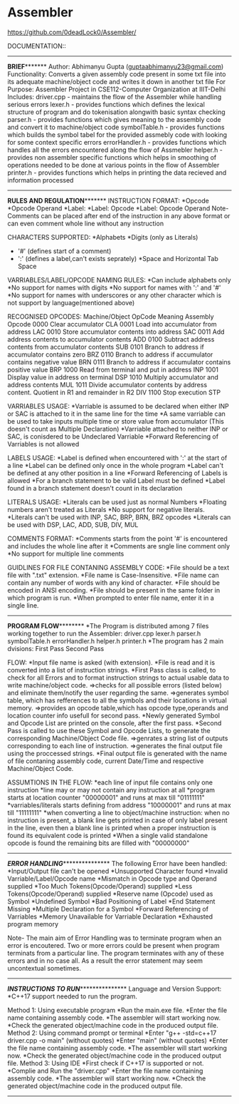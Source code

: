 # Assembler
https://github.com/0deadLock0/Assembler/

DOCUMENTATION::
****************************************************************************************************************************************
**************************************************************BRIEF*********************************************************************
Author: Abhimanyu Gupta (guptaabhimanyu23@gmail.com)
Functionality:
	Converts a given assembly code present in some txt file into its adequate machine/object code and writes it down in another txt file
For Purpose: Assembler Project in CSE112-Computer Organization at IIIT-Delhi
Includes:
	driver.cpp - maintains the flow of the Assembler while handling serious errors
	lexer.h - provides functions which defines the lexical structure of program and do tokenisation alongwith basic syntax checking
	parser.h - provides functions which gives meaning to the assembly code and convert it to machine/object code
	symbolTable.h - provides functions which builds the symbol tabel for the provided assmebly code with looking for some context specific errors 
	errorHandler.h - provides functions which handles all the errors encountered along the flow of Assmebler 
	helper.h - provides non assembler specific functions which helps in smoothing of operations needed to be done at various points in the flow of Assembler
	printer.h - provides functions which helps in printing the data recieved and information processed 
****************************************************************************************************************************************

******************************************************RULES AND REGULATION*************************************************************
INSTRUCTION FORMAT:
*Opcode
*Opcode Operand
*Label:
*Label: Opcode
*Label: Opcode Operand
Note- Comments can be placed after end of the instruction in any above format or can even comment whole line without any instruction

CHARACTERS SUPPORTED:
*Alphabets
*Digits (only as Literals)
* '#' (defines start of a comment)
* ':' (defines a label,can't exists seprately)
*Space and Horizontal Tab Space

VARRIABLES/LABEL/OPCODE NAMING RULES:
*Can include alphabets only
*No support for names with digits
*No support for names with ':' and '#'
*No support for names with underscores or any other character which is not support by language(mentioned above)

RECOGNISED OPCODES:
Machine/Object OpCode						Meaning								Assembly Opcode
	0000				Clear accumulator										CLA
	0001				Load into accumulator from address								LAC
	0010				Store accumulator contents into address								SAC
	0011				Add address contents to accumulator contents							ADD
	0100				Subtract address contents from accumulator contents						SUB
	0101				Branch to address if accumulator contains zero							BRZ
	0110				Branch to address if accumulator contains negative value					BRN
	0111				Branch to address if accumulator contains positive value					BRP
	1000				Read from terminal and put in address								INP
	1001				Display value in address on terminal								DSP
	1010				Multiply accumulator and address contents							MUL
	1011				Divide accumulator contents by address content. Quotient in R1 and remainder in R2		DIV
	1100				Stop execution											STP

VARRIABLES USAGE:
*Varriable is assumed to be declared when either INP or SAC is attached to it in the same line for the time
*A same varriable can be used to take inputs multiple time or store value from accumulator (This doesn't count as Multiple Declaration)
*Varriable attached to neither INP or SAC, is conisdered to be Undeclared Varriable
*Forward Referencing of Varriables is not allowed

LABELS USAGE:
*Label is defined when encountered with ':' at the start of a line
*Label can be defined only once in the whole program
*Label can't be defined at any other position in a line
*Forward Referencing of Labels is allowed
*For a branch statement to be valid Label must be defined
*Label found in a branch statement doesn't count in its declaration 

LITERALS USAGE:
*Literals can be used just as normal Numbers
*Floating numbers aren't treated as Literals
*No support for negative literals.
*Literals can't be used with INP, SAC, BRP, BRN, BRZ opcodes
*Literals can be used with DSP, LAC, ADD, SUB, DIV, MUL  

COMMENTS FORMAT:
*Comments starts from the point '#' is encountered and includes the whole line after it
*Comments are sngle line comment only
*No support for multiple line comments

GUIDLINES FOR FILE CONTANING ASSEMBLY CODE:
*File should be a text file with ".txt" extension.
*File name is Case-Insensitive.
*File name can contain any number of  words with any kind of character.
*File should be encoded in ANSI encoding.
*File should be present in the same folder in which program is run.
*When prompted to enter file name, enter it in a single line.
****************************************************************************************************************************************

**********************************************************PROGRAM FLOW******************************************************************
*The Program is distributed among 7 files working together to run the Assembler:
	driver.cpp
	lexer.h
	parser.h
	symbolTable.h
	errorHandler.h
	helper.h
	printer.h
*The program has 2 main dvisions:
	First Pass
	Second Pass

FLOW:
*Input file name is asked (with extension).
*File is read and it is converted into a list of instruction strings.
*First Pass class is called, to check for all Errors and to format instruction strings to actual usable data to write machine/object code.
	=>checks for all possible errors (listed below) and eliminate them/notify the user regarding the same.
	=>generates symbol table, which has refferences to all the symbols and their locations in virtual memory.
	=>provides an opcode table,which has opcode type,operands and location counter info usefull for second pass. 
*Newly generated Symbol and Opcode List are printed on the console, after the first pass.
*Second Pass is called to use these Symbol and Opcode Lists, to generate the corresponding Machine/Object Code file.
	=>genrates a string list of outputs corresponding to each line of instruction.
	=>generates the final output file using the proccessed strings.
*Final output file is generated with the name of file contaning assembly code, current Date/Time and respective Machine/Object Code.

ASSUMTIONS IN THE FLOW:
*each line of input file contains only one instruction
*line may or may not contain any instruction at all
*program starts at location counter "00000001" and runs at max till "01111111"
*varriables/literals starts defining from address "10000001"  and runs at max till "11111111"
*when converting a line to object/machine instruction:
	when no instruction is present, a blank line gets printed
	in case of only label present in the line, even then a blank line is printed
	when a proper instruction is found its equivalent code is printed
*When a single valid standalone opcode is found the remaining bits are filled with "00000000"

****************************************************************************************************************************************

***************************************************ERROR HANDLING******************************************************************
The following Error have been handled:
	*Input/Output file can't be opened
	*Unsupported Character found
	*Invalid Varriable/Label/Opcode name
	*Mismatch in Opcode type and Operand supplied
	*Too Much Tokens(Opcode/Operand) supplied
	*Less Tokens(Opcode/Operand) supplied
	*Reserve name (Opcode) used as Symbol 
	*Undefined Symbol
	*Bad Positioning of Label
	*End Statement Missing
	*Multiple Declaration for a Symbol
	*Forward Referencing of Varriables
	*Memory Unavailable for Varriable Declaration
	*Exhausted program memory

Note- The main aim of Error Handling was to terminate program when an error is encoutered.
          Two or more errors could be present when program terminats from a particular line.
          The program terminates with any of these errors and in no case all.
          As a result the error statement may seem uncontextual sometimes.
****************************************************************************************************************************************

***************************************************INSTRUCTIONS TO RUN******************************************************************
Language and Version Support:
*C++17 support  needed to run the program.

Method 1: Using executable program
	*Run the main.exe file.
	*Enter the file name containing assembly code.
	*The assembler will start working now.
	*Check the generated object/machine code in the produced output file.
Method 2:	Using command prompt or terminal
	*Enter "g++ -std=c++17 driver.cpp -o main" (without quotes)
	*Enter "main" (without quotes)
	*Enter the file name containing assembly code.
	*The assembler will start working now.
	*Check the generated object/machine code in the produced output file.
Method 3:	Using IDE
	*First check if C++17 is supported or not.
	*Complie and Run the "driver.cpp"
	*Enter the file name containing assembly code.
	*The assembler will start working now.
	*Check the generated object/machine code in the produced output file.
****************************************************************************************************************************************


